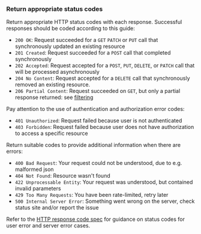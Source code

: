 ### Return appropriate status codes

Return appropriate HTTP status codes with each response. Successful
responses should be coded according to this guide:

* `200 OK`: Request succeeded for a `GET` `PATCH` or `PUT` call that
  synchronously updated an existing resource
* `201 Created`: Request succeeded for a `POST` call that completed
  synchronously
* `202 Accepted`: Request accepted for a `POST`, `PUT`, `DELETE`, or `PATCH` call that
  will be processed asynchronously
* `204 No Content`: Request accepted for a `DELETE` call that synchronously removed an existing resource.  
* `206 Partial Content`: Request succeeded on `GET`, but only a partial response
  returned: see [filtering](../requests/filtering.md)

Pay attention to the use of authentication and authorization error codes:

* `401 Unauthorized`: Request failed because user is not authenticated
* `403 Forbidden`: Request failed because user does not have authorization to access a specific resource

Return suitable codes to provide additional information when there are errors:

* `400 Bad Request`: Your request could not be understood, due to e.g. malformed json
* `404 Not Found`: Resource wasn't found
* `422 Unprocessable Entity`: Your request was understood, but contained invalid parameters
* `429 Too Many Requests`: You have been rate-limited, retry later
* `500 Internal Server Error`: Something went wrong on the server, check status site and/or report the issue

Refer to the [HTTP response code spec](https://tools.ietf.org/html/rfc7231#section-6)
for guidance on status codes for user error and server error cases.
